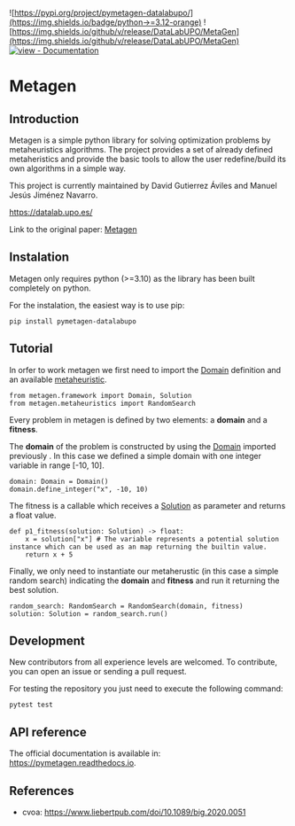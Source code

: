 ![https://pypi.org/project/pymetagen-datalabupo/](https://img.shields.io/badge/python->=3.12-orange) ![https://img.shields.io/github/v/release/DataLabUPO/MetaGen](https://img.shields.io/github/v/release/DataLabUPO/MetaGen) [![view - Documentation](https://img.shields.io/badge/view-Documentation-blue)](https://pymetagen.readthedocs.io)

# Metagen 

## Introduction
Metagen is a simple python library for solving optimization problems by metaheuristics algorithms. The project provides a set of already defined metaheristics and provide the basic tools to allow the user redefine/build its own algorithms in a simple way.

This project is currently maintained by David Gutierrez Áviles and Manuel Jesús Jiménez Navarro.

https://datalab.upo.es/

Link to the original paper: [Metagen](https://example.com)

## Instalation

Metagen only requires python (>=3.10) as the library has been built completely on python.

For the instalation, the easiest way is to use pip:

    pip install pymetagen-datalabupo


## Tutorial

In orfer to work metagen we first need to import the [Domain](https://pymetagen.readthedocs.io/en/latest/domain/domain.html#metagen.framework.Domain) definition and an available [metaheuristic](https://pymetagen.readthedocs.io/en/latest/metaheuristics/index.html).  

    from metagen.framework import Domain, Solution
    from metagen.metaheuristics import RandomSearch

Every problem in metagen is defined by two elements: a **domain** and a **fitness**.

The **domain** of the problem is constructed by using the [Domain](https://pymetagen.readthedocs.io/en/latest/domain/domain.html#metagen.framework.Domain) imported previously . In this case we defined a simple domain with one integer variable in range [-10, 10].

    domain: Domain = Domain()
    domain.define_integer("x", -10, 10)

The fitness is a callable which receives a [Solution](https://pymetagen.readthedocs.io/en/latest/solution/solution.html) as parameter and returns a float value.

    def p1_fitness(solution: Solution) -> float:
        x = solution["x"] # The variable represents a potential solution instance which can be used as an map returning the builtin value.
        return x + 5

Finally, we only need to instantiate our metaherustic (in this case a simple random search) indicating the **domain** and **fitness** and run it returning the best solution.

    random_search: RandomSearch = RandomSearch(domain, fitness)
    solution: Solution = random_search.run()


## Development

New contributors from all experience levels are welcomed. To contribute, you can open an issue or sending a pull request.

For testing the repository you just need to execute the following command:

    pytest test

## API reference

The official documentation is available in: https://pymetagen.readthedocs.io.

## References

* cvoa: https://www.liebertpub.com/doi/10.1089/big.2020.0051